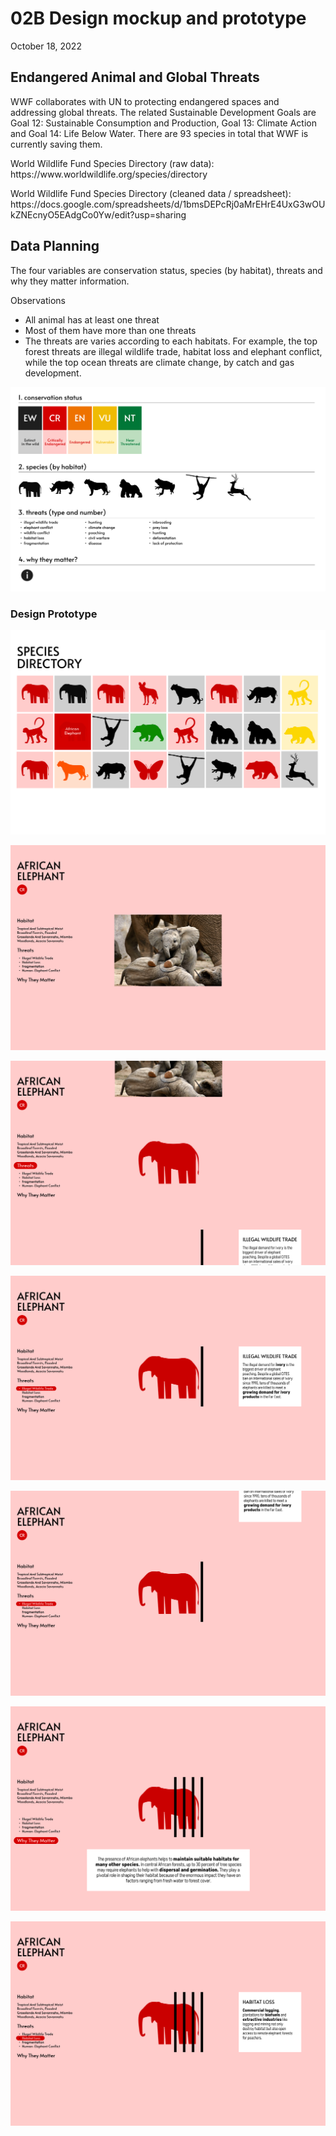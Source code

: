 # 02B Design mockup and prototype

<p>October 18, 2022</p>

## Endangered Animal and Global Threats

<p>WWF collaborates with UN to protecting endangered spaces and addressing global threats. The related Sustainable Development Goals are Goal 12: Sustainable Consumption and Production, Goal 13: Climate Action and Goal 14: Life Below Water. There are 93 species in total that WWF is currently saving them. </p>

<p>World Wildlife Fund Species Directory (raw data): https://www.worldwildlife.org/species/directory</p>
<p>World Wildlife Fund Species Directory (cleaned data / spreadsheet): https://docs.google.com/spreadsheets/d/1bmsDEPcRj0aMrEHrE4UxG3wOUkZNEcnyO5EAdgCo0Yw/edit?usp=sharing
  
## Data Planning

The four variables are conservation status, species (by habitat), threats and why they matter information. 

Observations
<ul>
<li>All animal has at least one threat</li>
<li>Most of them have more than one threats</li>
<li>The threats are varies according to each habitats. For example, the top forest threats are illegal wildlife trade, habitat loss and elephant conflict, while the top ocean threats are climate change, by catch and gas development.
</ul>

![image](00.jpg)

### Design Prototype

![image](01.jpg)

![image](02.jpg)

![image](03.jpg)

![image](04.jpg)

![image](05.jpg)

![image](07.jpg)

![image](06.jpg)
